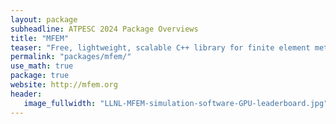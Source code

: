 ```yaml
---
layout: package
subheadline: ATPESC 2024 Package Overviews
title: "MFEM"
teaser: "Free, lightweight, scalable C++ library for finite element methods"
permalink: "packages/mfem/"
use_math: true
package: true
website: http://mfem.org
header:
   image_fullwidth: "LLNL-MFEM-simulation-software-GPU-leaderboard.jpg"
---
```


